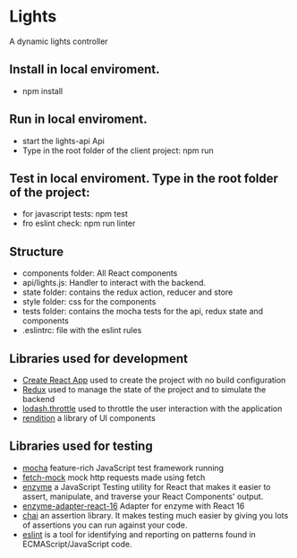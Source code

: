 # Lights

A dynamic lights controller

## Install in local enviroment.
   - npm install

## Run in local enviroment.
   - start the lights-api Api
   - Type in the root folder of the client project: npm run

## Test in local enviroment. Type in the root folder of the project:
   - for javascript tests: npm test
   - fro eslint check: npm run linter

## Structure
   - components folder: All React components
   - api/lights.js: Handler to interact with the backend.
   - state folder: contains the redux action, reducer and store
   - style folder: css for the components
   - tests folder: contains the mocha tests for the api, redux state and components
   - .eslintrc: file with the eslint rules

## Libraries used for development
   - [Create React App](https://github.com/mochajs/mocha) used to create the project with no build configuration
   - [Redux](https://redux.js.org/) used to manage the state of the project and to simulate the backend
   - [lodash.throttle](https://github.com/lodash/lodash) used to throttle the user interaction with the application
   - [rendition](https://github.com/resin-io-modules/rendition) a library of UI components

## Libraries used for testing
   - [mocha](https://github.com/facebook/create-react-app) feature-rich JavaScript test framework running
   - [fetch-mock](https://github.com/wheresrhys/fetch-mock) mock http requests made using fetch
   - [enzyme](https://github.com/airbnb/enzyme) a JavaScript Testing utility for React that makes it easier to assert, manipulate, and traverse your React Components' output.
   - [enzyme-adapter-react-16](https://github.com/airbnb/enzyme) Adapter for enzyme with React 16
   - [chai](https://github.com/chaijs/chai) an assertion library. It makes testing much easier by giving you lots of assertions you can run against your code.
   - [eslint](https://github.com/eslint/eslint) is a tool for identifying and reporting on patterns found in ECMAScript/JavaScript code.